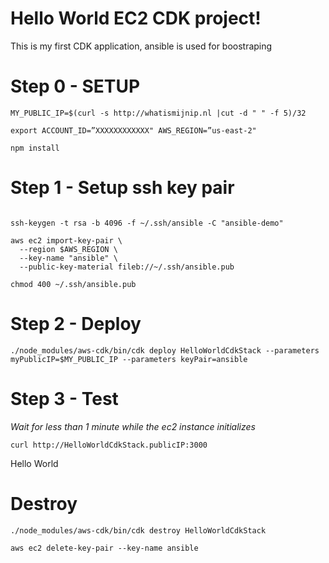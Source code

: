 # Hello World EC2 CDK project!

This is my first CDK application, ansible is used for boostraping

# Step 0 - SETUP

```
MY_PUBLIC_IP=$(curl -s http://whatismijnip.nl |cut -d " " -f 5)/32

export ACCOUNT_ID=”XXXXXXXXXXXX" AWS_REGION=”us-east-2"

npm install
```

# Step 1 - Setup ssh key pair

```
      
ssh-keygen -t rsa -b 4096 -f ~/.ssh/ansible -C "ansible-demo"

aws ec2 import-key-pair \
  --region $AWS_REGION \
  --key-name "ansible" \
  --public-key-material fileb://~/.ssh/ansible.pub

chmod 400 ~/.ssh/ansible.pub
```

# Step 2 - Deploy

```
./node_modules/aws-cdk/bin/cdk deploy HelloWorldCdkStack --parameters myPublicIP=$MY_PUBLIC_IP --parameters keyPair=ansible
```

# Step 3 - Test

_Wait for less than 1 minute while the ec2 instance initializes_

```
curl http://HelloWorldCdkStack.publicIP:3000
```

Hello World

# Destroy

```
./node_modules/aws-cdk/bin/cdk destroy HelloWorldCdkStack

aws ec2 delete-key-pair --key-name ansible
```
